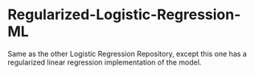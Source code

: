 # Regularized-Logistic-Regression-ML
Same as the other Logistic Regression Repository, except this one has a regularized linear regression implementation of the model. 
